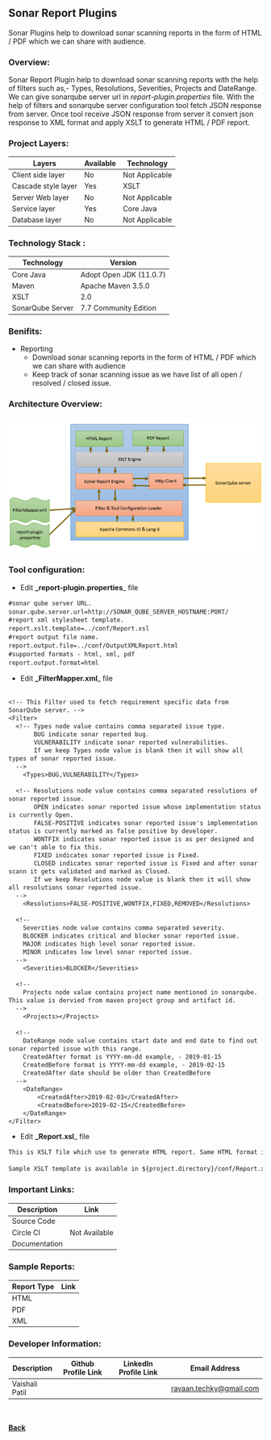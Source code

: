 ## Sonar Report Plugins
Sonar Plugins help to download sonar scanning reports in the form of HTML / PDF which we can share with audience.

### Overview:
Sonar Report Plugin help to download sonar scanning reports with the help of filters such as,- Types, Resolutions, 
Severities, Projects and DateRange. We can give sonarqube server url in *report-plugin.properties* file. With the 
help of filters and sonarqube server configuration tool fetch JSON response from server. Once tool receive JSON 
response from server it convert json response to XML format and apply XSLT to generate HTML / PDF report.

### Project Layers:

| Layers | Available | Technology |
| ------ | ------ | ------ |
| Client side layer | No | Not Applicable |
| Cascade style layer | Yes | XSLT |
| Server Web layer | No | Not Applicable |
| Service layer | Yes | Core Java |
| Database layer | No | Not Applicable |

### Technology Stack :

| Technology | Version |
| ------- | ------- |
| Core Java | Adopt Open JDK (11.0.7) |
| Maven | Apache Maven 3.5.0 |
| XSLT | 2.0 |
| SonarQube Server | 7.7 Community Edition |

### Benifits:

- Reporting
  - Download sonar scanning reports in the form of HTML / PDF which we can share with audience
  - Keep track of sonar scanning issue as we have list of all open / resolved / closed issue.

### Architecture Overview:

  ![Overview](images/sonar-report-blockdiagram.png)

### Tool configuration:
 - Edit **_report-plugin.properties**_ file
  ```markdown
#sonar qube server URL.
sonar.qube.server.url=http://SONAR_QUBE_SERVER_HOSTNAME:PORT/
#report xml stylesheet template.
report.xslt.template=../conf/Report.xsl
#report output file name.
report.output.file=../conf/OutputXMLReport.html
#supported formats - html, xml, pdf
report.output.format=html
 ```
 - Edit **_FilterMapper.xml**_ file
 <pre><code>
&lt;!-- This Filter used to fetch requirement specific data from SonarQube server. --&gt;
&lt;Filter&gt;
  &lt;!-- Types node value contains comma separated issue type. 
       BUG indicate sonar reported bug. 
       VULNERABILITY indicate sonar reported vulnerabilities. 
       If we keep Types node value is blank then it will show all types of sonar reported issue.
  --&gt;
	&lt;Types&gt;BUG,VULNERABILITY&lt;/Types&gt;

  &lt;!-- Resolutions node value contains comma separated resolutions of sonar reported issue. 
       OPEN indicates sonar reported issue whose implementation status is currently Open. 
       FALSE-POSITIVE indicates sonar reported issue's implementation status is currently marked as false positive by developer. 
       WONTFIX indicates sonar reported issue is as per designed and we can't able to fix this.
       FIXED indicates sonar reported issue is Fixed.
       CLOSED indicates sonar reported issue is Fixed and after sonar scann it gets validated and marked as Closed. 
       If we keep Resolutions node value is blank then it will show all resolutions sonar reported issue.
  --&gt;
	&lt;Resolutions&gt;FALSE-POSITIVE,WONTFIX,FIXED,REMOVED&lt;/Resolutions&gt;

  &lt;!-- 
  	Severities node value contains comma separated severity.
	BLOCKER indicates critical and blocker sonar reported issue.
	MAJOR indicates high level sonar reported issue.
	MINOR indicates low level sonar reported issue.
  --&gt;
	&lt;Severities&gt;BLOCKER&lt;/Severities&gt;

  &lt;!-- 
  	Projects node value contains project name mentioned in sonarqube. This value is dervied from maven project group and artifact id.
  --&gt;
	&lt;Projects&gt;&lt;/Projects&gt;

  &lt;!-- 
  	DateRange node value contains start date and end date to find out sonar reported issue with this range.
	CreatedAfter format is YYYY-mm-dd example, - 2019-01-15
	CreatedBefore format is YYYY-mm-dd example, - 2019-02-15
	CreatedAfter date should be older than CreatedBefore
  --&gt;
	&lt;DateRange&gt;
		&lt;CreatedAfter&gt;2019-02-03&lt;/CreatedAfter&gt;
		&lt;CreatedBefore&gt;2019-02-15&lt;/CreatedBefore&gt;
	&lt;/DateRange&gt;
&lt;/Filter&gt;
</code></pre>

- Edit **_Report.xsl**_ file
 ```markdown
This is XSLT file which use to generate HTML report. Same HTML format is used in PDF file.

Sample XSLT template is available in ${project.directory}/conf/Report.xsl

```

### Important Links:

| Description | Link |
| -------- | -------- |
| Source Code | <span style="color: green;font-weight: bold;"><a href="https://github.com/ravaan-techky/sonar-plugins/archive/master.zip"><i class="fa fa-download"></i></a></span> |
| Circle CI <If Available> | Not Available |
| Documentation | <span style="color: green;font-weight: bold;"><a href="https://ravaan-techky.github.io/sonar-plugins/index"><i class="fa fa-folder-open"></i></a></span> |
  
### Sample Reports:
| Report Type | Link |
| -------- | -------- |
| HTML | <span style="color: green;font-weight: bold;"><a href="https://ravaan-techky.github.io/sonar-plugins/report_sample/html_report.html"><i class="fa fa-info"></i></a></span> |
| PDF | <span style="color: green;font-weight: bold;"><a href="https://ravaan-techky.github.io/sonar-plugins/report_sample/pdf_report.pdf"><i class="fa fa-info"></i></a></span> |
| XML | <span style="color: green;font-weight: bold;"><a href="https://ravaan-techky.github.io/sonar-plugins/report_sample/xml_report.xml"><i class="fa fa-info"></i></a></span> |


### Developer Information:

| Description | Github Profile Link  | LinkedIn Profile Link | Email Address
| -------- | -------- | -------- | -------- |
| Vaishali Patil | [<i class="fa fa-external-link"></i>](https://github.com/ravaan-techky/) | [<i class="fa fa-external-link"></i>](#) | [ravaan.techky@gmail.com](mailto:ravaan.techky@gmail.com) |

<br/><br/>
[<i class="fa fa-arrow-left"></i> **Back**](/documentation/)
